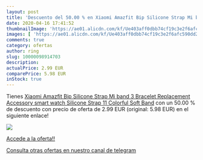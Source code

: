 ```yaml
---
layout: post
title: 'Descuento del 50.00 % en Xiaomi Amazfit Bip Silicone Strap Mi ban'
date: 2020-04-16 17:41:52
thumbnailImage: 'https://ae01.alicdn.com/kf/Ue403aff0dbb74cf19c3e2f6afc590dd2e/Xiaomi-Amazfit-Bip-Silicone-Strap-Mi-band-3-Bracelet-Replacement-Accessory-smart-watch-Silicone-Strap-11.jpg_350x350._SL200_.jpg'
images: [ 'https://ae01.alicdn.com/kf/Ue403aff0dbb74cf19c3e2f6afc590dd2e/Xiaomi-Amazfit-Bip-Silicone-Strap-Mi-band-3-Bracelet-Replacement-Accessory-smart-watch-Silicone-Strap-11.jpg_350x350._SL200_.jpg' ]
comments: true
category: ofertas
author: ring
slug: 10000098914703
description:
actualPrice: 2.99 EUR
comparePrice: 5.98 EUR
inStock: true
---
```


Tienes [Xiaomi Amazfit Bip Silicone Strap Mi band 3 Bracelet Replacement Accessory smart watch Silicone Strap 11 Colorful Soft Band](https://www.amazon.com/dp/10000098914703/?tag=redken08-20) con un 50.00 % de descuento con precio de oferta de 2.99 EUR (original: 5.98 EUR) en el siguiente enlace!

[![](https://ae01.alicdn.com/kf/Ue403aff0dbb74cf19c3e2f6afc590dd2e/Xiaomi-Amazfit-Bip-Silicone-Strap-Mi-band-3-Bracelet-Replacement-Accessory-smart-watch-Silicone-Strap-11.jpg_350x350._SL200_.jpg)](https://www.amazon.com/dp/10000098914703/?tag=redken08-20)

[Accede a la oferta!!](https://www.amazon.com/dp/10000098914703/?tag=redken08-20)

[Consulta otras ofertas en nuestro canal de telegram](https://t.me/s/ofertas25)
